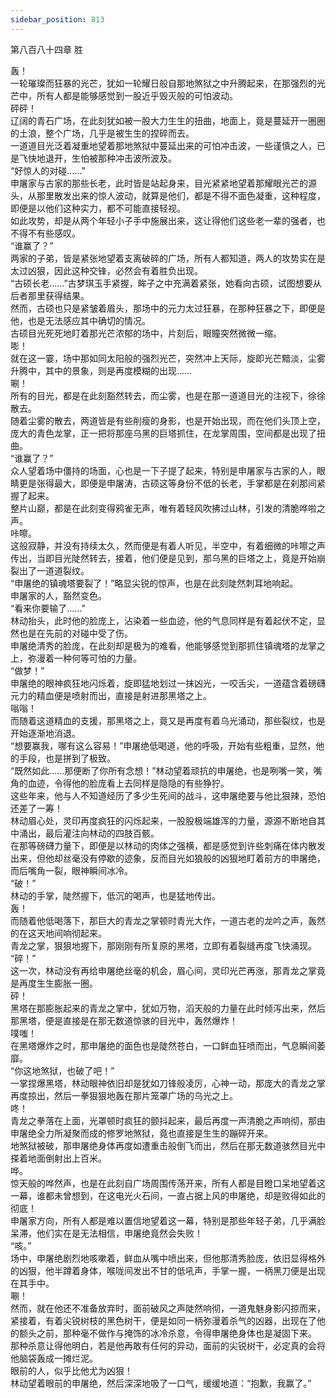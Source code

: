 ```yaml
---
sidebar_position: 813
---
```

 第八百八十四章 胜


轰！  
一轮璀璨而狂暴的光芒，犹如一轮耀日般自那地煞狱之中升腾起来，在那强烈的光芒中，所有人都是能够感觉到一股近乎毁灭般的可怕波动。  
砰砰！  
辽阔的青石广场，在此刻犹如被一股大力生生的扭曲，地面上，竟是蔓延开一圈圈的土浪，整个广场，几乎是被生生的捏碎而去。  
一道道目光泛着凝重地望着那地煞狱中蔓延出来的可怕冲击波，一些谨慎之人，已是飞快地退开，生怕被那种冲击波所波及。  
“好惊人的对碰……”  
申屠家与古家的那些长老，此时皆是站起身来，目光紧紧地望着那耀眼光芒的源头，从那里散发出来的惊人波动，就算是他们，都是不得不面色凝重，这种程度，即便是以他们这种实力，都不可能直接轻视。  
如此攻势，却是从两个年轻小子手中施展出来，这让得他们这些老一辈的强者，也不得不有些感叹。  
“谁赢了？”  
两家的子弟，皆是紧张地望着支离破碎的广场，所有人都知道，两人的攻势实在是太过凶狠，因此这种交锋，必然会有着胜负出现。  
“古硕长老……”古梦琪玉手紧握，眸子之中充满着紧张，她看向古硕，试图想要从后者那里获得结果。  
然而，古硕也只是紧皱着眉头，那场中的元力太过狂暴，在那种狂暴之下，即便是他，也是无法感应其中确切的情况。  
古硕目光死死地盯着那光芒浓郁的场中，片刻后，眼瞳突然微微一缩。  
嘭！  
就在这一霎，场中那如同太阳般的强烈光芒，突然冲上天际，旋即光芒黯淡，尘雾升腾中，其中的景象，则是再度模糊的出现……  
唰！  
所有的目光，都是在此刻豁然转去，而尘雾，也是在那一道道目光的注视下，徐徐散去。  
随着尘雾的散去，两道皆是有些削瘦的身影，也是开始出现，而在他们头顶上空，庞大的青色龙掌，正一把将那座乌黑的巨塔抓住，在龙掌周围，空间都是出现了扭曲。  
“谁赢了？”  
众人望着场中僵持的场面，心也是一下子提了起来，特别是申屠家与古家的人，眼睛更是张得最大，即便是申屠涛，古硕这等身份不低的长老，手掌都是在刹那间紧握了起来。  
整片山巅，都是在此刻变得鸦雀无声，唯有着轻风吹拂过山林，引发的清脆哗啦之声。  
咔嚓。  
这般寂静，并没有持续太久，然而便是有着人听见，半空中，有着细微的咔嚓之声传出，当即目光陡然转去，接着，他们便是见到，那乌黑的巨塔之上，竟是开始崩裂出了一道道裂纹。  
“申屠绝的镇魂塔要裂了！”略显尖锐的惊声，也是在此刻陡然刺耳地响起。  
申屠家的人，豁然变色。  
“看来你要输了……”  
林动抬头，此时他的脸庞上，沾染着一些血迹，他的气息同样是有着起伏不定，显然也是在先前的对碰中受了伤。  
申屠绝清秀的脸庞，在此刻却是极为的难看，他能够感觉到那抓住镇魂塔的龙掌之上，弥漫着一种何等可怕的力量。  
“做梦！”  
申屠绝的眼神疯狂地闪烁着，旋即猛地划过一抹凶光，一咬舌尖，一道蕴含着磅礴元力的精血便是喷射而出，直接是射进那黑塔之上。  
嗡嗡！  
而随着这道精血的支援，那黑塔之上，竟又是再度有着乌光涌动，那些裂纹，也是开始逐渐地消退。  
“想要赢我，哪有这么容易！”申屠绝低喝道，他的呼吸，开始有些粗重，显然，他的手段，也是拼到了极致。  
“既然如此……那便断了你所有念想！”林动望着顽抗的申屠绝，也是咧嘴一笑，嘴角的血迹，令得他的脸庞看上去同样是隐隐的有些狰狞。  
这些年来，他与人不知道经历了多少生死间的战斗，这申屠绝要与他比狠辣，恐怕还差了一筹！  
林动眉心处，灵印再度疯狂的闪烁起来，一股股极端雄浑的力量，源源不断地自其中涌出，最后灌注向林动的四肢百骸。  
在那等磅礴力量下，即便是以林动的肉体之强横，都是感觉到许些刺痛在体内散发出来，但他却丝毫没有停歇的迹象，反而目光如狼般的凶狠地盯着前方的申屠绝，而后嘴角一裂，眼神瞬间冰冷。  
“破！”  
林动的手掌，陡然握下，低沉的喝声，也是猛地传出。  
轰！  
而随着他低喝落下，那巨大的青龙之掌顿时青光大作，一道古老的龙吟之声，轰然的在这天地间响彻起来。  
青龙之掌，狠狠地握下，那刚刚有所复原的黑塔，立即有着裂缝再度飞快涌现。  
“碎！”  
这一次，林动没有再给申屠绝丝毫的机会，眉心间，灵印光芒再涨，那青龙之掌竟是再度生生膨胀一圈。  
砰！  
黑塔在那膨胀起来的青龙之掌中，犹如万物，滔天般的力量在此时倾泻出来，然后那黑塔，便是直接是在那无数道惊骇的目光中，轰然爆炸！  
噗嗤！  
在黑塔爆炸之时，那申屠绝的面色也是陡然苍白，一口鲜血狂喷而出，气息瞬间萎靡。  
“你这地煞狱，也破了吧！”  
一掌捏爆黑塔，林动眼神依旧却是犹如刀锋般凌厉，心神一动，那庞大的青龙之掌再度掠出，然后一拳狠狠地轰在那片笼罩广场的乌光之上。  
咚！  
青龙之拳落在上面，光罩顿时疯狂的颤抖起来，最后再度一声清脆之声响彻，那由申屠绝全力所凝聚而成的修罗地煞狱，竟也直接是生生的蹦碎开来。  
地煞狱被破，那申屠绝身体再度如遭重击般倒飞而出，然后在那无数道骇然目光中搽着地面倒射出上百米。  
哗。  
惊天般的哗然声，也是在此刻自广场周围传荡开来，所有人都是目瞪口呆地望着这一幕，谁都未曾想到，在这电光火石间，一直占据上风的申屠绝，却是败得如此的彻底！  
申屠家方向，所有人都是难以置信地望着这一幕，特别是那些年轻子弟，几乎满脸呆滞，他们实在是无法相信，申屠绝竟然会失败！  
“咳。”  
场中，申屠绝剧烈地咳嗽着，鲜血从嘴中喷出来，但他那清秀脸庞，依旧显得格外的凶狠，他半蹲着身体，喉咙间发出不甘的低吼声，手掌一握，一柄黑刀便是出现在其手中。  
唰！  
然而，就在他还不准备放弃时，面前破风之声陡然响彻，一道鬼魅身影闪掠而来，紧接着，有着尖锐树枝的黑色树干，便是如同一柄弥漫着杀气的凶器，出现在了他的额头之前，那种毫不做作与掩饰的冰冷杀意，令得申屠绝身体也是凝固下来。  
那种杀意让得他明白，若是他再敢有任何的异动，面前的尖锐树干，必定真的会将他脑袋轰成一摊烂泥。  
眼前的人，似乎比他尤为凶狠！  
林动望着眼前的申屠绝，然后深深地吸了一口气，缓缓地道：“抱歉，我赢了。”  
  
  
